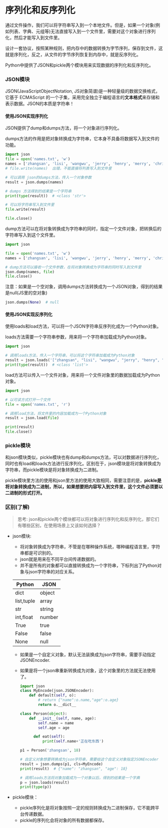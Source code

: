 # 序列化和反序列化



通过文件操作，我们可以将字符串写入到一个本地文件。但是，如果一个对象(例如列表、字典、元组等)无法直接写入到一个文件里，需要对这个对象进行序列化，然后才能写入到文件里。

设计一套协议，按照某种规则，把内存中的数据转换为字节序列，保存到文件，这就是序列化，反之，从文件的字节序列恢复到内存中，就是反序列化。

Python中提供了JSON和pickle两个模块用来实现数据的序列化和反序列化。

### JSON模块

JSON(JavaScriptObjectNotation, JS对象简谱)是一种轻量级的数据交换格式，它基于 ECMAScript 的一个子集，采用完全独立于编程语言的**文本格式**来存储和表示数据。JSON的本质是字符串！

#### 使用JSON实现序列化

JSON提供了dump和dumps方法，将一个对象进行序列化。

dumps方法的作用是把对象转换成为字符串，它本身不具备将数据写入到文件的功能。

```python
import json
file = open('names.txt', 'w')
names = ['zhangsan', 'lisi', 'wangwu', 'jerry', 'henry', 'merry', 'chris']
# file.write(names)  出错，不能直接将列表写入到文件里

# 可以调用 json的dumps方法，传入一个对象参数
result = json.dumps(names)

# dumps 方法得到的结果是一个字符串
print(type(result))  # <class 'str'>

# 可以将字符串写入到文件里
file.write(result)

file.close()
```



dump方法可以在将对象转换成为字符串的同时，指定一个文件对象，把转换后的字符串写入到这个文件里。

```python
import json

file = open('names.txt', 'w')
names = ['zhangsan', 'lisi', 'wangwu', 'jerry', 'henry', 'merry', 'chris']

# dump方法可以接收一个文件参数，在将对象转换成为字符串的同时写入到文件里
json.dump(names, file)
file.close()
```



注意：如果是一个空对象，调用dumps方法转换成为一个JSON对象，得到的结果是null(JS里的空对象)

```python
json.dumps(None)  # null
```



#### 使用JSON实现反序列化

使用loads和load方法，可以将一个JSON字符串反序列化成为一个Python对象。

loads方法需要一个字符串参数，用来将一个字符串加载成为Python对象。

```python
import json

# 调用loads方法，传入一个字符串，可以将这个字符串加载成为Python对象
result = json.loads('["zhangsan", "lisi", "wangwu", "jerry", "henry", "merry", "chris"]')
print(type(result))  # <class 'list'>
```



load方法可以传入一个文件对象，用来将一个文件对象里的数据加载成为Python对象。

```python
import json

# 以可读方式打开一个文件
file = open('names.txt', 'r')

# 调用load方法，将文件里的内容加载成为一个Python对象
result = json.load(file)

print(result)
file.close()
```



### pickle模块

和json模块类似，pickle模块也有dump和dumps方法，可以对数据进行序列化，同时也有load和loads方法进行反序列化。区别在于，json模块是将对象转换成为字符串，而pickle模块是将对象转换成为二进制。

pickle模块里方法的使用和json里方法的使用大致相同，需要注意的是，**pickle是将对象转换成为二进制，所以，如果想要把内容写入到文件里，这个文件必须要以二进制的形式打开。**

### 区别(了解)

> 思考: json和pickle两个模块都可以将对象进行序列化和反序列化，那它们有哪些区别，在使用场景上又该如何选择？

- json模块:

  - 将对象转换成为字符串，不管是在哪种操作系统，哪种编程语言里，字符串都是可识别的。
  - json就是用来在不同平台间传递数据的。
  - 并不是所有的对象都可以直接转换成为一个字符串，下标列出了Python对象与json字符串的对应关系。

  | Python     | JSON   |
  | ---------- | ------ |
  | dict       | object |
  | list,tuple | array  |
  | str        | string |
  | int,float  | number |
  | True       | true   |
  | False      | false  |
  | None       | null   |

  - 如果是一个自定义对象，默认无法装换成为json字符串，需要手动指定JSONEncoder.

  - 如果是将一个json串重新转换成为对象，这个对象里的方法就无法使用了。

    ```python
    import json
    class MyEncode(json.JSONEncoder):
        def default(self, o):
            # return {"name":o.name,"age":o.age}
            return o.__dict__
    
    class Person(object):
        def __init__(self, name, age):
            self.name = name
            self.age = age
    
          def eat(self):
              print(self.name+'正在吃东西')
    
    p1 = Person('zhangsan', 18)
    
    # 自定义对象想要转换成为json字符串，需要给这个自定义对象指定JSONEncoder
    result = json.dumps(p1, cls=MyEncode)
    print(result)  # {"name": "zhangsan", "age": 18}
    
    # 调用loads方法将对象加载成为一个对象以后，得到的结果是一个字典
    p = json.loads(result)
    print(type(p))
    ```

- pickle模块：
  - pickle序列化是将对象按照一定的规则转换成为二进制保存，它不能跨平台传递数据。
  - pickle的序列化会将对象的所有数据都保存。